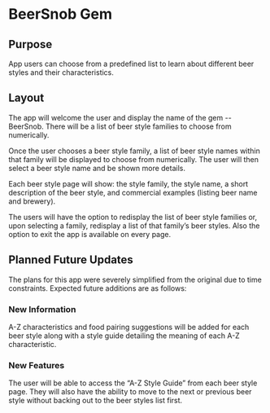# BeerSnob Gem

## Purpose

App users can choose from a predefined list to learn about different beer 
styles and their characteristics.

## Layout

The app will welcome the user and display the name of the gem -- BeerSnob. 
There will be a list of beer style families to choose from numerically.

Once the user chooses a beer style family, a list of beer style names 
within that family will be displayed to choose from numerically. The user 
will then select a beer style name and be shown more details.

Each beer style page will show: the style family, the style name, a short 
description of the beer style, and commercial examples (listing beer name 
and brewery).

The users will have the option to redisplay the list of beer style 
families or, upon selecting a family, redisplay a list of that family’s 
beer styles. Also the option to exit the app is available on every page.

## Planned Future Updates

The plans for this app were severely simplified from the original due to 
time constraints. Expected future additions are as follows:

### New Information
A-Z characteristics and food pairing suggestions will be added for each 
beer style along with a style guide detailing the meaning of each A-Z 
characteristic.

### New Features
The user will be able to access the “A-Z Style Guide” from each beer style 
page. They will also have the ability to move to the next or previous beer 
style without backing out to the beer styles list first.